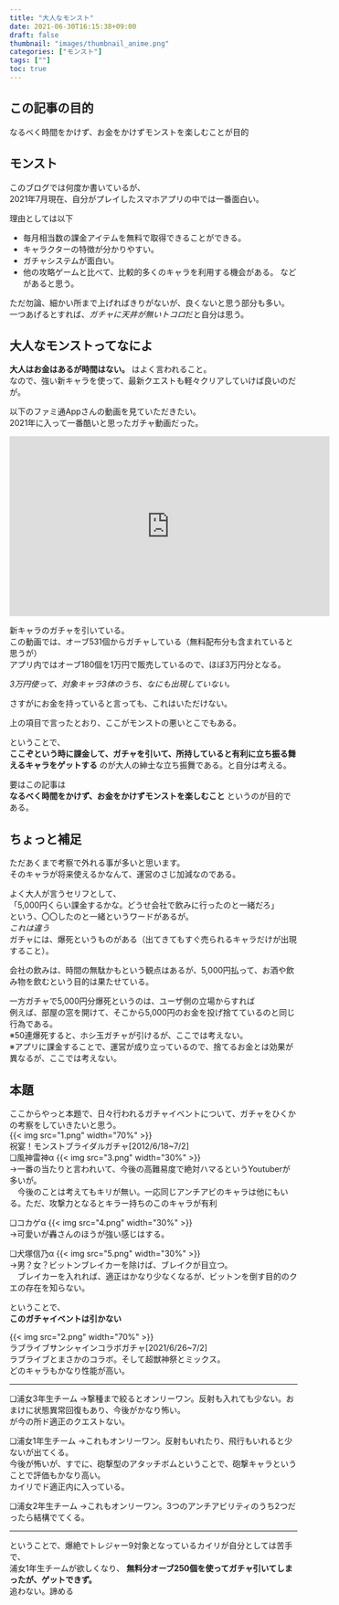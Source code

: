 ```yaml
---
title: "大人なモンスト"
date: 2021-06-30T16:15:38+09:00
draft: false
thumbnail: "images/thumbnail_anime.png"
categories: ["モンスト"]
tags: [""]
toc: true
---
```


## この記事の目的
なるべく時間をかけず、お金をかけずモンストを楽しむことが目的  


## モンスト
このブログでは何度か書いているが、  
2021年7月現在、自分がプレイしたスマホアプリの中では一番面白い。  
  
理由としては以下  
- 毎月相当数の課金アイテムを無料で取得できることができる。
- キャラクターの特徴が分かりやすい。
- ガチャシステムが面白い。
- 他の攻略ゲームと比べて、比較的多くのキャラを利用する機会がある。
などがあると思う。  
  

ただ勿論、細かい所まで上げればきりがないが、良くないと思う部分も多い。  
一つあげるとすれば、*ガチャに天井が無いトコロ*だと自分は思う。

  
## 大人なモンストってなによ
**大人はお金はあるが時間はない。** はよく言われること。  
なので、強い新キャラを使って、最新クエストも軽々クリアしていけば良いのだが。  
  
以下のファミ通Appさんの動画を見ていただきたい。  
2021年に入って一番酷いと思ったガチャ動画だった。  
<iframe width="560" height="315" src="https://www.youtube.com/embed/K2wq29gz46Y" frameborder="0" allow="accelerometer; autoplay; clipboard-write; encrypted-media; gyroscope; picture-in-picture" allowfullscreen></iframe>
  
新キャラのガチャを引いている。  
この動画では、オーブ531個からガチャしている（無料配布分も含まれていると思うが）  
アプリ内ではオーブ180個を1万円で販売しているので、ほぼ3万円分となる。    
  
*3万円使って、対象キャラ3体のうち、なにも出現していない。*  
  
さすがにお金を持っていると言っても、これはいただけない。    
  
上の項目で言ったとおり、ここがモンストの悪いとこでもある。  
  
ということで、  
**ここぞという時に課金して、ガチャを引いて、所持していると有利に立ち振る舞えるキャラをゲットする**
のが大人の紳士な立ち振舞である。と自分は考える。  
  
要はこの記事は  
**なるべく時間をかけず、お金をかけずモンストを楽しむこと**
というのが目的である。  
  

## ちょっと補足
ただあくまで考察で外れる事が多いと思います。  
そのキャラが将来使えるかなんて、運営のさじ加減なのである。  
  
よく大人が言うセリフとして、  
「5,000円くらい課金するかな。どうせ会社で飲みに行ったのと一緒だろ」  
という、〇〇したのと一緒というワードがあるが。  
*これは違う*  
ガチャには、爆死というものがある（出てきてもすぐ売られるキャラだけが出現すること）。  

会社の飲みは、時間の無駄かもという観点はあるが、5,000円払って、お酒や飲み物を飲むという目的は果たせている。  
  
一方ガチャで5,000円分爆死というのは、ユーザ側の立場からすれば  
例えば、部屋の窓を開けて、そこから5,000円のお金を投げ捨てているのと同じ行為である。  
※50連爆死すると、ホシ玉ガチャが引けるが、ここでは考えない。  
※アプリに課金することで、運営が成り立っているので、捨てるお金とは効果が異なるが、ここでは考えない。

## 本題
ここからやっと本題で、日々行われるガチャイベントについて、ガチャをひくかの考察をしていきたいと思う。  
{{< img src="1.png" width="70%" >}}  
祝宴！モンストブライダルガチャ[2012/6/18~7/2]  
❏風神雷神α
{{< img src="3.png" width="30%" >}}  
→一番の当たりと言われいて、今後の高難易度で絶対ハマるというYoutuberが多いが。  
　今後のことは考えてもキリが無い。一応同じアンチアビのキャラは他にもいる。ただ、攻撃力となるとキラー持ちのこのキャラが有利  

❏コカゲα
{{< img src="4.png" width="30%" >}}  
→可愛いが轟さんのほうが強い感じはする。  
  
  

❏犬塚信乃α
{{< img src="5.png" width="30%" >}}  
→男？女？ビットンブレイカーを除けば、ブレイクが目立つ。  
　ブレイカーを入れれば、適正はかなり少なくなるが、ビットンを倒す目的のクエの存在を知らない。  

ということで、  
**このガチャイベントは引かない**


{{< img src="2.png" width="70%" >}}  
ラブライブサンシャインコラボガチャ[2021/6/26~7/2]  
ラブライブとまさかのコラボ。そして超獣神祭とミックス。  
どのキャラもかなり性能が高い。  
  
<hr>
  
❏浦女3年生チーム
→撃種まで絞るとオンリーワン。反射も入れても少ない。おまけに状態異常回復もあり、今後がかなり怖い。  
が今の所ド適正のクエストない。  
  
❏浦女1年生チーム
→これもオンリーワン。反射もいれたり、飛行もいれると少ないが出てくる。  
今後が怖いが、すでに、砲撃型のアタッチボムということで、砲撃キャラということで評価もかなり高い。  
カイリでド適正内に入っている。  

  
❏浦女2年生チーム
→これもオンリーワン。3つのアンチアビリティのうち2つだったら結構でてくる。  

<hr>

ということで、爆絶でトレジャー9対象となっているカイリが自分としては苦手で、  
浦女1年生チームが欲しくなり、
**無料分オーブ250個を使ってガチャ引いてしまったが、ゲットできず。**  
追わない。諦める  
